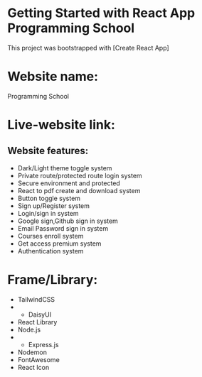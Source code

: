 # Getting Started with  React App Programming School

This project was bootstrapped with [Create React App]
# Website name:
Programming School
# Live-website link:
## Website features:
* Dark/Light theme toggle system
* Private route/protected route login system
* Secure environment and protected
* React to pdf create and download system
* Button toggle system
* Sign up/Register system
* Login/sign in system
* Google sign,Github sign in system
* Email Password sign in system
* Courses enroll system
* Get access premium system
* Authentication system


# Frame/Library: #
- TailwindCSS
- - DaisyUI
- React Library
- Node.js
- - Express.js
- Nodemon
- FontAwesome
- React Icon
